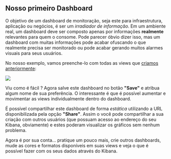 ## Nosso primeiro Dashboard

O objetivo de um dashboard de monitoração, seja este para infraestrutura, aplicação ou negócios, é ser um _irradiador de informação_. Em um ambiente real, um dashboard deve ser composto apenas por informações __realmente__ relevantes para quem o consome. Pode parecer óbvio dizer isso, mas um dashboard com muitas informações pode acabar ofuscando o que realmente precisa ser monitorado ou pode acabar gerando muitos alarmes visuais para seus usuários.

No nosso exemplo, vamos preenche-lo com todas as views que [criamos anteriormente](/pages/views.md):

![](/gifs/dashboard.gif)

Viu como é fácil ? Agora salve este dashboard no botão __"Save"__ e atribua algum nome de sua preferência. O interessante é que é possível aumentar e movimentar as views individualmente dentro do dashboard.

É possível compartilhar este dashboard de forma _estática_ utilizando a URL disponibilizada pela opção __"Share"__. Assim o você pode compartilhar a sua criação com outros usuários (que possuam acesso ao endereço do seu Kibana, obviamente) e estes poderam visualizar os gráficos sem nenhum problema.

Agora é por sua conta... pratique um pouco mais, crie outros dashboards, mude as cores e formatos disponíveis em suas views e veja o que é possível fazer com os seus dados através do Kibana.

